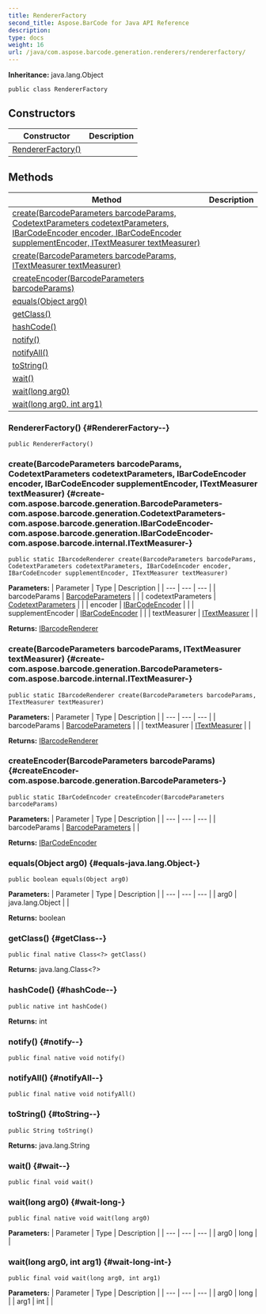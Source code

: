 ```yaml
---
title: RendererFactory
second_title: Aspose.BarCode for Java API Reference
description: 
type: docs
weight: 16
url: /java/com.aspose.barcode.generation.renderers/rendererfactory/
---
```

**Inheritance:**
java.lang.Object
```
public class RendererFactory
```
## Constructors

| Constructor | Description |
| --- | --- |
| [RendererFactory()](#RendererFactory--) |  |
## Methods

| Method | Description |
| --- | --- |
| [create(BarcodeParameters barcodeParams, CodetextParameters codetextParameters, IBarCodeEncoder encoder, IBarCodeEncoder supplementEncoder, ITextMeasurer textMeasurer)](#create-com.aspose.barcode.generation.BarcodeParameters-com.aspose.barcode.generation.CodetextParameters-com.aspose.barcode.generation.IBarCodeEncoder-com.aspose.barcode.generation.IBarCodeEncoder-com.aspose.barcode.internal.ITextMeasurer-) |  |
| [create(BarcodeParameters barcodeParams, ITextMeasurer textMeasurer)](#create-com.aspose.barcode.generation.BarcodeParameters-com.aspose.barcode.internal.ITextMeasurer-) |  |
| [createEncoder(BarcodeParameters barcodeParams)](#createEncoder-com.aspose.barcode.generation.BarcodeParameters-) |  |
| [equals(Object arg0)](#equals-java.lang.Object-) |  |
| [getClass()](#getClass--) |  |
| [hashCode()](#hashCode--) |  |
| [notify()](#notify--) |  |
| [notifyAll()](#notifyAll--) |  |
| [toString()](#toString--) |  |
| [wait()](#wait--) |  |
| [wait(long arg0)](#wait-long-) |  |
| [wait(long arg0, int arg1)](#wait-long-int-) |  |
### RendererFactory() {#RendererFactory--}
```
public RendererFactory()
```


### create(BarcodeParameters barcodeParams, CodetextParameters codetextParameters, IBarCodeEncoder encoder, IBarCodeEncoder supplementEncoder, ITextMeasurer textMeasurer) {#create-com.aspose.barcode.generation.BarcodeParameters-com.aspose.barcode.generation.CodetextParameters-com.aspose.barcode.generation.IBarCodeEncoder-com.aspose.barcode.generation.IBarCodeEncoder-com.aspose.barcode.internal.ITextMeasurer-}
```
public static IBarcodeRenderer create(BarcodeParameters barcodeParams, CodetextParameters codetextParameters, IBarCodeEncoder encoder, IBarCodeEncoder supplementEncoder, ITextMeasurer textMeasurer)
```




**Parameters:**
| Parameter | Type | Description |
| --- | --- | --- |
| barcodeParams | [BarcodeParameters](../../com.aspose.barcode.generation/barcodeparameters) |  |
| codetextParameters | [CodetextParameters](../../com.aspose.barcode.generation/codetextparameters) |  |
| encoder | [IBarCodeEncoder](../../com.aspose.barcode.generation/ibarcodeencoder) |  |
| supplementEncoder | [IBarCodeEncoder](../../com.aspose.barcode.generation/ibarcodeencoder) |  |
| textMeasurer | [ITextMeasurer](../../com.aspose.barcode.internal/itextmeasurer) |  |

**Returns:**
[IBarcodeRenderer](../../com.aspose.barcode.generation.renderers/ibarcoderenderer)
### create(BarcodeParameters barcodeParams, ITextMeasurer textMeasurer) {#create-com.aspose.barcode.generation.BarcodeParameters-com.aspose.barcode.internal.ITextMeasurer-}
```
public static IBarcodeRenderer create(BarcodeParameters barcodeParams, ITextMeasurer textMeasurer)
```




**Parameters:**
| Parameter | Type | Description |
| --- | --- | --- |
| barcodeParams | [BarcodeParameters](../../com.aspose.barcode.generation/barcodeparameters) |  |
| textMeasurer | [ITextMeasurer](../../com.aspose.barcode.internal/itextmeasurer) |  |

**Returns:**
[IBarcodeRenderer](../../com.aspose.barcode.generation.renderers/ibarcoderenderer)
### createEncoder(BarcodeParameters barcodeParams) {#createEncoder-com.aspose.barcode.generation.BarcodeParameters-}
```
public static IBarCodeEncoder createEncoder(BarcodeParameters barcodeParams)
```




**Parameters:**
| Parameter | Type | Description |
| --- | --- | --- |
| barcodeParams | [BarcodeParameters](../../com.aspose.barcode.generation/barcodeparameters) |  |

**Returns:**
[IBarCodeEncoder](../../com.aspose.barcode.generation/ibarcodeencoder)
### equals(Object arg0) {#equals-java.lang.Object-}
```
public boolean equals(Object arg0)
```




**Parameters:**
| Parameter | Type | Description |
| --- | --- | --- |
| arg0 | java.lang.Object |  |

**Returns:**
boolean
### getClass() {#getClass--}
```
public final native Class<?> getClass()
```




**Returns:**
java.lang.Class<?>
### hashCode() {#hashCode--}
```
public native int hashCode()
```




**Returns:**
int
### notify() {#notify--}
```
public final native void notify()
```




### notifyAll() {#notifyAll--}
```
public final native void notifyAll()
```




### toString() {#toString--}
```
public String toString()
```




**Returns:**
java.lang.String
### wait() {#wait--}
```
public final void wait()
```




### wait(long arg0) {#wait-long-}
```
public final native void wait(long arg0)
```




**Parameters:**
| Parameter | Type | Description |
| --- | --- | --- |
| arg0 | long |  |

### wait(long arg0, int arg1) {#wait-long-int-}
```
public final void wait(long arg0, int arg1)
```




**Parameters:**
| Parameter | Type | Description |
| --- | --- | --- |
| arg0 | long |  |
| arg1 | int |  |

